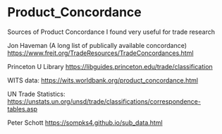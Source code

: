 # Product_Concordance

Sources of Product Concordance I found very useful for trade research

Jon Haveman (A long list of publically available concordance)
https://www.freit.org/TradeResources/TradeConcordances.html

Princeton U Library
https://libguides.princeton.edu/trade/classification

WITS data:
https://wits.worldbank.org/product_concordance.html

UN Trade Statistics:
https://unstats.un.org/unsd/trade/classifications/correspondence-tables.asp

Peter Schott
https://sompks4.github.io/sub_data.html
